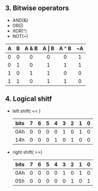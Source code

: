## 3. Bitwise operators

+ AND(&)
+ OR(|)
+ XOR(^)
+ NOT(~)

A|B|A & B|A &#124; B | A ^ B | ¬A
----|----|:----:|:----:|:----:|:----:
0|0|0|0|0|1
0|1|0|1|1|1
1|0|1|1|0|0
1|1|0|1|1|0

## 4. Logical shitf

+ left shift( << )

  bits| 7 | 6 | 5 | 4 | 3 | 2 | 1 | 0
  ----|----|----|----|----|----|----|----|----
  0Ah|0|0|0|0|1|0|1|0
  14h|0|0|0|1|0|1|0|0
  

+ right shift( >>)

  bits| 7 | 6 | 5 | 4 | 3 | 2 | 1 | 0
  ----|----|----|----|----|----|----|----|----
  0Ah|0|0|0|0|1|0|1|0
  05h|0|0|0|0|0|1|0|1

